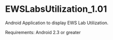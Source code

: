 EWSLabsUtilization_1.01
=======================

Android Application to display EWS Lab Utilization.  

Requirements: Android 2.3 or greater
